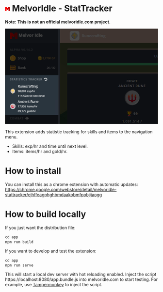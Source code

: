 # ![Icon](/extension/src/icon16.png) MelvorIdle - StatTracker

**Note: This is not an official melvoridle.com project.**

![Screenshot](/extension/screenshot1.png)

This extension adds statistic tracking for skills and items to the navigation menu.

* Skills: exp/hr and time until next level.
* Items: items/hr and gold/hr.

# How to install

You can install this as a chrome extension with automatic updates: https://chrome.google.com/webstore/detail/melvoridle-stattracker/ejhffeagphghbmdaakobmfpobjijaogg

# How to build locally

If you just want the distribution file:

```
cd app
npm run build
```

If you want to develop and test the extension:

```
cd app
npm run serve
```

This will start a local dev server with hot reloading enabled. Inject the script https://localhost:8080/app.bundle.js into melvoridle.com to start testing. For example, use [Tampermonkey](https://www.tampermonkey.net/) to inject the script.